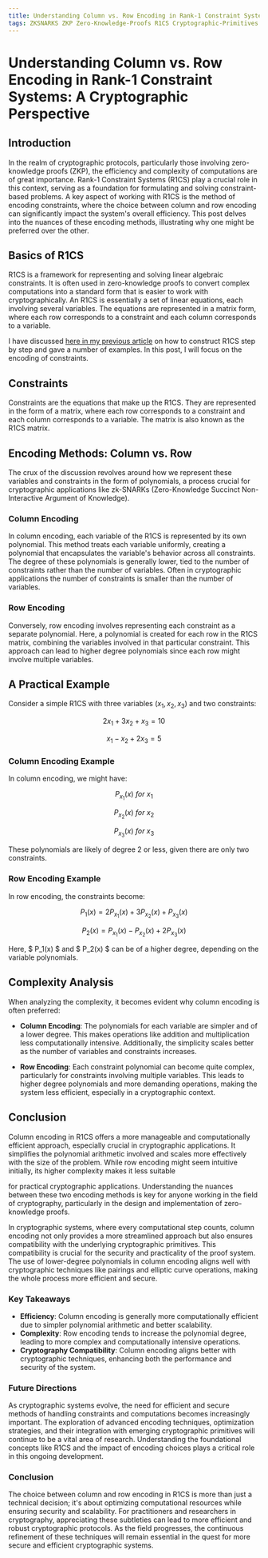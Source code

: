 ```yaml
---
title: Understanding Column vs. Row Encoding in Rank-1 Constraint Systems - A Cryptographic Perspective
tags: ZKSNARKS ZKP Zero-Knowledge-Proofs R1CS Cryptographic-Primitives Rank-1-Constraint-Systems
---
```



# Understanding Column vs. Row Encoding in Rank-1 Constraint Systems: A Cryptographic Perspective

## Introduction
In the realm of cryptographic protocols, particularly those involving zero-knowledge proofs (ZKP), the efficiency and complexity of computations are of great importance. Rank-1 Constraint Systems (R1CS) play a crucial role in this context, serving as a foundation for formulating and solving constraint-based problems. A key aspect of working with R1CS is the method of encoding constraints, where the choice between column and row encoding can significantly impact the system's overall efficiency. This post delves into the nuances of these encoding methods, illustrating why one might be preferred over the other.

## Basics of R1CS
R1CS is a framework for representing and solving linear algebraic constraints. It is often used in zero-knowledge proofs to convert complex computations into a standard form that is easier to work with cryptographically. An R1CS is essentially a set of linear equations, each involving several variables. The equations are represented in a matrix form, where each row corresponds to a constraint and each column corresponds to a variable.

I have discussed [here in my previous article](https://thogiti.github.io/2023/08/14/Mastering-Rank-One-Constraint-System-R1CS-with-Circom-Examples.html) on how to construct R1CS step by step and gave a number of examples.  In this post, I will focus on the encoding of constraints. 

## Constraints
Constraints are the equations that make up the R1CS. They are represented in the form of a matrix, where each row corresponds to a constraint and each column corresponds to a variable. The matrix is also known as the R1CS matrix.

## Encoding Methods: Column vs. Row
The crux of the discussion revolves around how we represent these variables and constraints in the form of polynomials, a process crucial for cryptographic applications like zk-SNARKs (Zero-Knowledge Succinct Non-Interactive Argument of Knowledge).

### Column Encoding
In column encoding, each variable of the R1CS is represented by its own polynomial. This method treats each variable uniformly, creating a polynomial that encapsulates the variable's behavior across all constraints. The degree of these polynomials is generally lower, tied to the number of constraints rather than the number of variables. Often in cryptographic applications  the number of constraints is smaller than the number of variables.

### Row Encoding
Conversely, row encoding involves representing each constraint as a separate polynomial. Here, a polynomial is created for each row in the R1CS matrix, combining the variables involved in that particular constraint. This approach can lead to higher degree polynomials since each row might involve multiple variables.

## A Practical Example
Consider a simple R1CS with three variables $( x_1, x_2, x_3 )$ and two constraints:

$$ 2x_1 + 3x_2 + x_3 = 10 $$


$$ x_1 - x_2 + 2x_3 = 5 $$

### Column Encoding Example
In column encoding, we might have:

$$ P_{x_1}(x)\  for\  x_1 $$

$$ P_{x_2}(x)\  for\  x_2 $$

$$ P_{x_3}(x)\  for\  x_3 $$

These polynomials are likely of degree 2 or less, given there are only two constraints.

### Row Encoding Example
In row encoding, the constraints become:

$$ P_1(x) = 2P_{x_1}(x) + 3P_{x_2}(x) + P_{x_3}(x) $$


$$ P_2(x) = P_{x_1}(x) - P_{x_2}(x) + 2P_{x_3}(x) $$

Here, $ P_1(x) $ and $ P_2(x) $ can be of a higher degree, depending on the variable polynomials.

## Complexity Analysis
When analyzing the complexity, it becomes evident why column encoding is often preferred:

- **Column Encoding**: The polynomials for each variable are simpler and of a lower degree. This makes operations like addition and multiplication less computationally intensive. Additionally, the simplicity scales better as the number of variables and constraints increases.

- **Row Encoding**: Each constraint polynomial can become quite complex, particularly for constraints involving multiple variables. This leads to higher degree polynomials and more demanding operations, making the system less efficient, especially in a cryptographic context.

## Conclusion
Column encoding in R1CS offers a more manageable and computationally efficient approach, especially crucial in cryptographic applications. It simplifies the polynomial arithmetic involved and scales more effectively with the size of the problem. While row encoding might seem intuitive initially, its higher complexity makes it less suitable

for practical cryptographic applications. Understanding the nuances between these two encoding methods is key for anyone working in the field of cryptography, particularly in the design and implementation of zero-knowledge proofs.

In cryptographic systems, where every computational step counts, column encoding not only provides a more streamlined approach but also ensures compatibility with the underlying cryptographic primitives. This compatibility is crucial for the security and practicality of the proof system. The use of lower-degree polynomials in column encoding aligns well with cryptographic techniques like pairings and elliptic curve operations, making the whole process more efficient and secure.

### Key Takeaways
- **Efficiency**: Column encoding is generally more computationally efficient due to simpler polynomial arithmetic and better scalability.
- **Complexity**: Row encoding tends to increase the polynomial degree, leading to more complex and computationally intensive operations.
- **Cryptography Compatibility**: Column encoding aligns better with cryptographic techniques, enhancing both the performance and security of the system.

### Future Directions
As cryptographic systems evolve, the need for efficient and secure methods of handling constraints and computations becomes increasingly important. The exploration of advanced encoding techniques, optimization strategies, and their integration with emerging cryptographic primitives will continue to be a vital area of research. Understanding the foundational concepts like R1CS and the impact of encoding choices plays a critical role in this ongoing development.

### Conclusion
The choice between column and row encoding in R1CS is more than just a technical decision; it's about optimizing computational resources while ensuring security and scalability. For practitioners and researchers in cryptography, appreciating these subtleties can lead to more efficient and robust cryptographic protocols. As the field progresses, the continuous refinement of these techniques will remain essential in the quest for more secure and efficient cryptographic systems.
